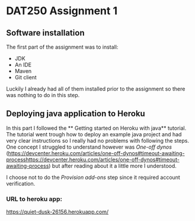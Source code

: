 # DAT250 Assignment 1

## Software installation

The first part of the assignment was to install:
* JDK
* An IDE
* Maven
* Git client

Luckily I already had all of them installed prior to the assignment so there was nothing to do in this step. 

## Deploying java application to Heroku

In this part I followed the ** Getting started on Heroku with java** tutorial. The tutorial went trough how to deploy an example java project and had very clear instructions
so I really had no problems with following the steps. One concept I struggled to understand however was *One-off dynos* (https://devcenter.heroku.com/articles/one-off-dynos#timeout-awaiting-processhttps://devcenter.heroku.com/articles/one-off-dynos#timeout-awaiting-process) but after reading about it a little more I understood.

I choose not to do the *Provision add-ons* step since it required account verification. 

### URL to heroku app:

https://quiet-dusk-26156.herokuapp.com/
